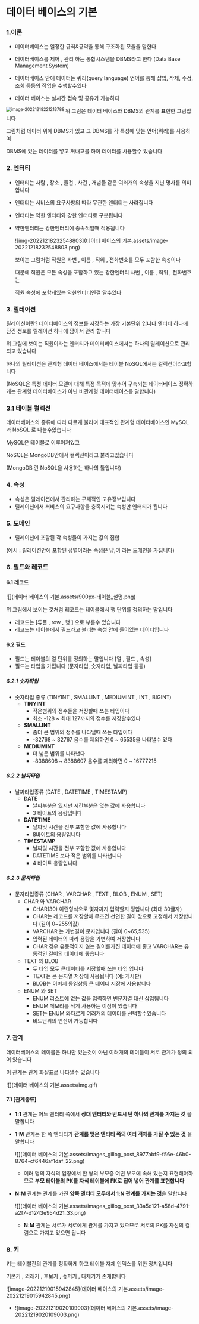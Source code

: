 # 데이터 베이스의 기본

### 1.이론

- 데이터베이스는 일정한 규칙&규약을 통해 구조화된 모을을 말한다

- 데이터베이스를 제어 , 관리 하는 통합시스템을 DBMS라고 한다 (Data Base Management System)

- 데이터베이스 안에 데이터는 쿼리(query language) 언어를 통해 삽입, 삭제, 수정, 조회 등등의 작업을 수행할수있다

- 데이터 베이스는 실시간 접속 및 공유가 가능하다

  

<img src="C:\Users\82102\AppData\Roaming\Typora\typora-user-images\image-20221218221213788.png" alt="image-20221218221213788" style="zoom: 80%;" align="left"/>

위 그림은 데이터 베이스와 DBMS의 관계를 표현한 그림입니다

그림처럼 데이터 위에 DBMS가 있고 그 DBMS를 각 특성에 맞는 언어(쿼리)를 사용하여

DBMS에 있는 데이터를 넣고 꺼내고를 하여 데이터를 사용할수 있습니다



### 2. 엔터티

- 엔터티는 사람 , 장소 , 물건 , 사건 , 개념들 같은 여러개의 속성을 지닌 명사를 의미합니다

- 엔터티는 서비스의 요구사항의 따라 무관한 엔터티는 사라집니다

- 엔터티는 약한 엔터티와 강한 엔터티로 구분됩니다

- 약한엔터티는 강한엔터티에 종속적일때 적용됩니다

  ![img-20221218232548803](데이터 베이스의 기본.assets/image-20221218232548803.png)

  보이는 그림처럼 직원은 사번 , 이름 , 직위 , 전화번호를 모두 포함한 속성이다

  때문에 직원은 모든 속성을 포함하고 있는 강한엔터티 사번 , 이름 , 직위 , 전화번호는

  직원 속성에 포함돼있는 약한엔터티인걸 알수있다

### 3. 릴레이션

릴레이션이란? 데이터베이스의 정보를 저장하는 가장 기본단위 입니다 엔터티 하나에 담긴 정보를 릴레이션 하나에 담아서 관리 합니다

위 그림에 보이는 직원이라는 엔터티가 데이터베이스에서는 하나의 릴레이션으로 관리되고 있습니다

하나의 릴레이션은 관계형 데이터 베이스에서는 테이블 NoSQL에서는 컬렉션이라고합니다

(NoSQL은 특정 데이터 모델에 대해 특정 목적에 맞추어 구축되는 데이터베이스 정확하게는 관계형 데이터베이스가 아닌 비관계형 데이터베이스를 말합니다)

### 3.1 테이블 컬렉션

데이터베이스의 종류에 따라 다르게 불리며 대표적인 관계형 데이터베이스인 MySQL 과 NoSQL 로 나눌수있습니다

MySQL은 테이블로 이루어져있고

NoSQL은 MongoDB안에서 컬렉션이라고 불리고있습니다

(MongoDB 란 NoSQL을 사용하는 하나의 툴입니다)

### 4. 속성

- 속성은 릴레이션에서 관리하는 구체적인 고유정보입니다
- 릴레이션에서 서비스의 요구사항을 충족시키는 속성만 엔터티가 됩니다

### 5. 도메인

- 릴레이션에 포함된 각 속성들이 가지는 값의 집합

(예시 : 릴레이션안에 포함된 성별이라는 속성은 남,여 라는 도메인을 가집니다)



### 6. 필드와 레코드

#### 6.1 레코드

![](데이터 베이스의 기본.assets/900px-테이블_설명.png)

위 그림에서 보이는 것처럼 레코드는 테이블에서 행 단위를 정의하는 말입니다

-  레코드는 [튜플 , row , 행 ] 으로 부를수 있습니다
- 레코드는 테이블에서 필드라고 불리는 속성 안에 들어있는 데이터입니다

 

#### 6.2 필드

- 필드는 테이블의 열 단위를 정의하는 말입니다 [열 , 필드 , 속성]
- 필드는 타입을 가집니다 (문자타입, 숫자타입, 날짜타입 등등)

##### 6.2.1 숫자타입

- 숫자타입 종류 (TINYINT , SMALLINT , MEDIUMINT , INT , BIGINT)
  - **TINYINT** 
    - 작은범위의 정수들을 저장할때 쓰는 타입이다
    - 최소 -128 ~ 최대 127까지의 정수를 저장할수있다
  - **SMALLINT** 
    - 좀더 큰 범위의 정수를 나타낼때 쓰는 타입이다
    - -32768 ~ 32767 음수를 제외하면 0 ~ 65535을 나타낼수 있다
  - **MEDIUMINT** 
    - 더 넓은 범위를 나타낸다
    - -8388608 ~ 8388607 음수를 제외하면 0 ~ 16777215

##### 6.2.2 날짜타입

- 날짜타입종류 (DATE , DATETIME , TIMESTAMP)
  - **DATE** 
    - 날짜부분은 있지만 시간부분은 없는 값에 사용합니다
    - 3 바이트의 용량입니다
  - **DATETIME** 
    - 날짜및 시간을 전부 포함한 값에 사용합니다
    - 8바이트의 용량입니다
  - **TIMESTAMP**
    - 날짜및 시간을 전부 포함한 값에 사용합니다
    - DATETIME 보다 적은 범위를 나타냅니다
    - 4 바이트 용량입니다

##### 6.2.3 문자타입

- 문자타입종류 (CHAR , VARCHAR , TEXT , BLOB , ENUM , SET)
  - CHAR 와 VARCHAR 
    - CHAR(30) 이런형식으로 몇자까지 입력할지 정합니다 (최대 30글자)
    - CHAR는 레코드를 저장할때 무조건 선언한 길이 값으로 고정해서 저장합니다 (길이 0~255의값)
    - VARCHAR 는 가변길이 문자입니다 (길이 0~65,535)
    - 입력된 데이터의 따라 용량을 가변하여 저장합니다
    - CHAR 경우 유동적이지 않는 길이를가진 데이터에 좋고 VARCHAR는 유동적인 길이의 데이터에 좋습니다
  - TEXT  와 BLOB 
    - 두 타입 모두 큰데이터를 저장할때 쓰는 타입 입니다
    - TEXT는 큰 문자열 저장에 사용됩니다 (예: 게시판)
    - BLOB는 이미지 동영상등 큰 데이터 저장에 사용합니다
  - ENUM 와 SET
    - ENUM  리스트에 없는 값을 입력하면 빈문자열 대신 삽입됩니다 
    - ENUM 메모리를 적게 사용하는 이점이 있습니다
    - SET는 ENUM 와다르게 여러개의 데이터를 선택할수있습니다
    - 비트단위의 연산이 가능합니다

### 7. 관계

데이터베이스의 테이블은 하나만 있는것이 아닌 여러개의 테이블이 서로 관계가 정의 되어 있습니다

이 관계는 관계 화살표로 나타낼수 있습니다

![](데이터 베이스의 기본.assets/img.gif)

#### 7.1 [관계종류]

- **1:1** 관계는 어느 엔터티 쪽에서 **상대 엔터티와 반드시 단 하나의 관계를 가지는 것** 을 말합니다

- **1:M** 관계는 한 쪽 엔티티가 **관계를 맺은 엔티티 쪽의 여러 객체를 가질 수 있는 것** 을 말합니다

  ![](데이터 베이스의 기본.assets/images_gillog_post_8977abf9-f56e-46b0-8764-cf6446af1daf_22.png)

  - 여러 명의 자식의 입장에서 한 쌍의 부모중 어떤 부모에 속해 있는지 표현해야하므로 **부모 테이블의 PK를 자식 테이블에 FK로 집어 넣어 관계를 표현합니다**

- **N:M** 관계는 관계를 가진 **양쪽 엔터티 모두에서 1:N 관계를 가지는 것**을 말합니다

  ![](데이터 베이스의 기본.assets/images_gillog_post_33a5d121-a58d-4791-a2f7-d1243e954d21_33.png)

  - **N:M** 관계는 서로가 서로에게 관계를 가지고 있으므로 서로의 PK를 자신의 컬럼으로 가지고 있으면 됩니다

### 8. 키

키는 테이블간의 관계를 정확하게 하고 테이블 자체 인덱스를 위한 장치입니다

기본키 , 외래키 , 후보키 , 슈퍼키 , 대체키가 존재합니다

![image-20221219015942845](데이터 베이스의 기본.assets/image-20221219015942845.png)

- ![image-20221219020109003](데이터 베이스의 기본.assets/image-20221219020109003.png)
